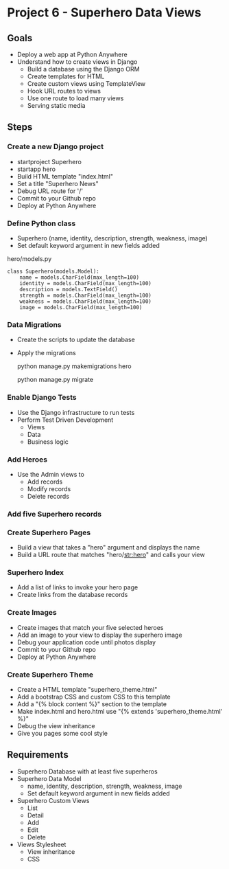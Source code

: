 # Project 6 - Superhero Data Views

## Goals
* Deploy a web app at Python Anywhere
* Understand how to create views in Django
    * Build a database using the Django ORM
    * Create templates for HTML
    * Create custom views using TemplateView
    * Hook URL routes to views
    * Use one route to load many views
    * Serving static media


## Steps

### Create a new Django project
* startproject Superhero
* startapp hero
* Build HTML template "index.html"
* Set a title "Superhero News"
* Debug URL route for '/'
* Commit to your Github repo
* Deploy at Python Anywhere


### Define Python class
* Superhero (name, identity, description, strength, weakness, image)
* Set default keyword argument in new fields added

hero/models.py

    class Superhero(models.Model):
        name = models.CharField(max_length=100)
        identity = models.CharField(max_length=100)
        description = models.TextField()
        strength = models.CharField(max_length=100)
        weakness = models.CharField(max_length=100)
        image = models.CharField(max_length=100)


### Data Migrations
* Create the scripts to update the database
* Apply the migrations

    python manage.py makemigrations hero
    
    python manage.py migrate


### Enable Django Tests
* Use the Django infrastructure to run tests
* Perform Test Driven Development
    * Views
    * Data
    * Business logic


### Add Heroes
* Use the Admin views to 
    * Add records
    * Modify records
    * Delete records


### Add five Superhero records


### Create Superhero Pages
* Build a view that takes a "hero" argument and displays the name
* Build a URL route that matches "hero/<str:hero>" and calls your view


### Superhero Index
* Add a list of links to invoke your hero page
* Create links from the database records


### Create Images 
* Create images that match your five selected heroes
* Add an image to your view to display the superhero image
* Debug your application code until photos display
* Commit to your Github repo
* Deploy at Python Anywhere


### Create Superhero Theme
* Create a HTML template "superhero_theme.html"
* Add a bootstrap CSS and custom CSS to this template
* Add a "{% block content %}" section to the template
* Make index.html and hero.html use "{% extends 'superhero_theme.html' %}"
* Debug the view inheritance
* Give you pages some cool style


##  Requirements
* Superhero Database with at least five superheros
* Superhero Data Model
    * name, identity, description, strength, weakness, image
    * Set default keyword argument in new fields added
* Superhero Custom Views
    * List
    * Detail
    * Add
    * Edit
    * Delete
* Views Stylesheet
    * View inheritance
    * CSS

